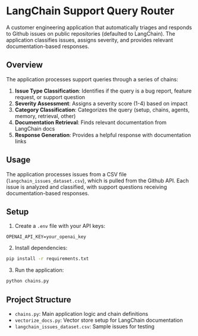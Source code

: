 # LangChain Support Query Router

A customer engineering application that automatically triages and responds to Github issues on public repositories (defaulted to LangChain). The application classifies issues, assigns severity, and provides relevant documentation-based responses.

## Overview

The application processes support queries through a series of chains:
1. **Issue Type Classification**: Identifies if the query is a bug report, feature request, or support question
2. **Severity Assessment**: Assigns a severity score (1-4) based on impact
3. **Category Classification**: Categorizes the query (setup, chains, agents, memory, retrieval, other)
4. **Documentation Retrieval**: Finds relevant documentation from LangChain docs
5. **Response Generation**: Provides a helpful response with documentation links

## Usage

The application processes issues from a CSV file (`langchain_issues_dataset.csv`), which is pulled from the Github API. Each issue is analyzed and classified, with support questions receiving documentation-based responses.

## Setup

1. Create a `.env` file with your API keys:
```
OPENAI_API_KEY=your_openai_key
```

2. Install dependencies:
```bash
pip install -r requirements.txt
```

3. Run the application:
```bash
python chains.py
```

## Project Structure

- `chains.py`: Main application logic and chain definitions
- `vectorize_docs.py`: Vector store setup for LangChain documentation
- `langchain_issues_dataset.csv`: Sample issues for testing
